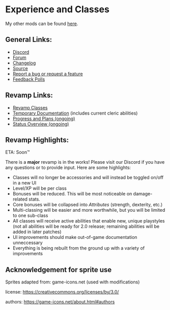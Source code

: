 # Experience and Classes

My other mods can be found [here](https://github.com/SaerusTierialis?utf8=%E2%9C%93&tab=repositories&q=tmodloader&type=&language=).

## General Links:
* [Discord](https://discord.gg/KXf9zen)
* [Forum](https://forums.terraria.org/index.php?threads/experience-and-classes.53048)
* [Changelog](https://github.com/SaerusTierialis/tModLoader_ExperienceAndClasses/blob/master/description.txt)
* [Source](https://github.com/SaerusTierialis/tModLoader_ExperienceAndClasses)
* [Report a bug or request a feature](https://github.com/SaerusTierialis/tModLoader_ExperienceAndClasses/issues/new/choose)
* [Feedback Polls](./Polls.md)

## Revamp Links:
* [Revamp Classes](./Revamp_Classes.md)
* [Temporary Documentation](./Temporary_Rework_User_Documentation.md) (includes current cleric abilities)
* [Progress and Plans (ongoing)](https://github.com/SaerusTierialis/tModLoader_ExperienceAndClasses/milestones)
* [Status Overview (ongoing)](https://github.com/SaerusTierialis/tModLoader_ExperienceAndClasses/projects/1)

## Revamp Highlights:
ETA: Soon™

There is a **major** revamp is in the works! Please visit our Discord if you have any questions or to provide input. Here are some highlights:
* Classes will no longer be accessories and will instead be toggled on/off in a new UI
* Level/XP will be per class
* Bonuses will be reduced. This will be most noticeable on damage-related stats.
* Core bonuses will be collapsed into *Attributes* (strength, dexterity, etc.)
* Multi-classing will be easier and more worthwhile, but you will be limited to one sub-class
* All classes will receive active abilities that enable new, unique playstyles (not all abilities will be ready for 2.0 release; remaining abilities will be added in later patches)
* UI improvements should make out-of-game documentation unneccessary
* Everything is being rebuilt from the ground up with a variety of improvements

## Acknowledgement for sprite use
Sprites adapted from: game-icons.net (used with modifications)

license: https://creativecommons.org/licenses/by/3.0/

authors: https://game-icons.net/about.html#authors
